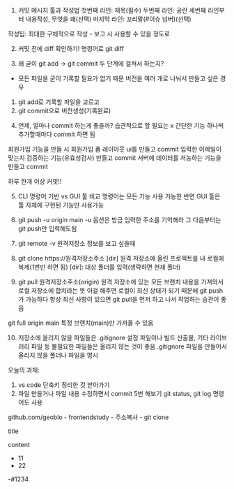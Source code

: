 1. 커밋 메시지 툴과 작성법
첫번째 라인: 제목(필수)
두번째 라인: 공란
세번째 라인부터 내용작성, 무엇을 왜(선택)
마지막 라인: 꼬리말(#이슈 넘버)(선택)

작성팁: 최대한 구체적으로 작성 - 보고 시 사용할 수 있을 정도로

2. 커밋 전에 diff 확인하기!
명령어로 git diff

3. 왜 굳이 git add -> git commit 두 단계에 걸쳐서 하는지?
- 모든 파일을 굳이 기록할 필요가 없기 때문
버전을 여러 개로 나눠서 만들고 싶은 경우
1) git add로 기록할 파일을 고르고
2) git commit으로 버전생성(기록완료)

4. 언제, 얼마나 commit 하는게 좋을까?
습관적으로 할 필요는 x
간단한 기능 하나씩 추가할때마다 commit 하면 됨

회원가입 기능을 만들 시 회원가입 폼 레이아웃 ui를 만들고 commit
입력한 이메일이 맞는지 검증하는 기능(유효성검사) 만들고 commit
서버에 데이터를 저농하는 기능을 만들고 commit

하루 한개 이상 커밋!!

5. CLI 명령어 기반 vs GUI 툴 비교
명령어는 모든 기능 사용 가능한 반면 GUI 툴은 툴 자체에 구현된 기능만 사용가능

6. git push -u origin main
-u 옵션은 방금 입력한 주소를 기억해라
그 다음부터는 git push만 입력해도됨

7. git remote -v
원격저장소 정보를 보고 싶을때

8. git clone https://원격저장소주소 [dir]
원격 저장소에 올린 프로젝트를 내 로컬에 복제(1번만 하면 됨)
[dir]: 대상 폴더를 입력(생략하면 현재 폴더)

9. git pull 원격저장소주소(origin)
원격 저장소에 있는 모든 브랜치 내용을 가져와서 로컬 저장소에 합치라는 뜻
이걸 해주면 로컬이 최신 상태가 되기 때문에 git push가 가능하다
항상 최신 사항이 있으면 git pull을 먼저 하고 나서 작업하는 습관이 좋음

git full origin main
특정 브랜치(main)만 가져올 수 있음

10. 저장소에 올리지 않을 파일들은 .gitignore
설정 파일이나 빌드 산출물, 기타 라이브러리 파일 등
불필요한 파일들은 올리지 않는 것이 좋음
.gitignore 파일을 만들어서 올리지 않을 폴더나 파일을 명시

오늘의 과제:
1) vs code 단축키 정리한 것 받아가기
2) 파일 만들거나 파일 내용 수정하면서 commit 5번 해보기
   git status, git log 명령어도 사용

github.com/geoblo - frontendstudy - 주소복사 - git clone




title

content
- 11
- 22

-#1234

